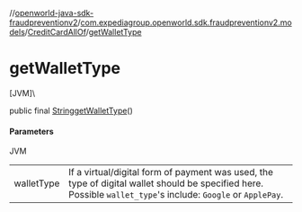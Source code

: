 //[openworld-java-sdk-fraudpreventionv2](../../../index.md)/[com.expediagroup.openworld.sdk.fraudpreventionv2.models](../index.md)/[CreditCardAllOf](index.md)/[getWalletType](get-wallet-type.md)

# getWalletType

[JVM]\

public final [String](https://docs.oracle.com/javase/8/docs/api/java/lang/String.html)[getWalletType](get-wallet-type.md)()

#### Parameters

JVM

| | |
|---|---|
| walletType | If a virtual/digital form of payment was used, the type of digital wallet should be specified here. Possible `wallet_type`'s include: `Google` or `ApplePay`. |
